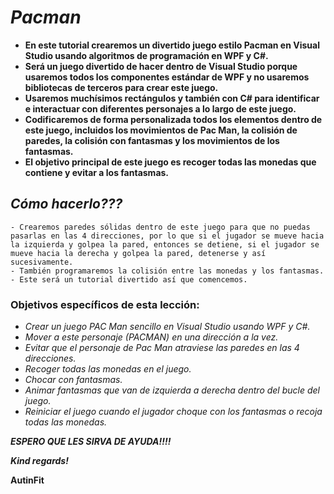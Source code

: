 # _Pacman_

- **En este tutorial crearemos un divertido juego estilo Pacman en Visual Studio usando algoritmos de programación en WPF y C#.**
- **Será un juego divertido de hacer dentro de Visual Studio porque usaremos todos los componentes estándar de WPF y no usaremos bibliotecas de terceros para crear este juego.** 
- **Usaremos muchísimos rectángulos y también con C# para identificar e interactuar con diferentes personajes a lo largo de este juego.**
- **Codificaremos de forma personalizada todos los elementos dentro de este juego, incluidos los movimientos de Pac Man, la colisión de paredes, la colisión con fantasmas y los movimientos de los fantasmas.** 
- **El objetivo principal de este juego es recoger todas las monedas que contiene y evitar a los fantasmas.**

## _Cómo hacerlo???_

```
- Crearemos paredes sólidas dentro de este juego para que no puedas pasarlas en las 4 direcciones, por lo que si el jugador se mueve hacia la izquierda y golpea la pared, entonces se detiene, si el jugador se mueve hacia la derecha y golpea la pared, detenerse y así sucesivamente.
- También programaremos la colisión entre las monedas y los fantasmas.
- Este será un tutorial divertido así que comencemos.
```

### Objetivos específicos de esta lección:

- _Crear un juego PAC Man sencillo en Visual Studio usando WPF y C#._
- _Mover a este personaje (PACMAN) en una dirección a la vez._
- _Evitar que el personaje de Pac Man atraviese las paredes en las 4 direcciones._
- _Recoger todas las monedas en el juego._
- _Chocar con fantasmas._
- _Animar fantasmas que van de izquierda a derecha dentro del bucle del juego._
- _Reiniciar el juego cuando el jugador choque con los fantasmas o recoja todas las monedas._

_**ESPERO QUE LES SIRVA DE AYUDA!!!!**_

_**Kind regards!**_

**AutinFit**

